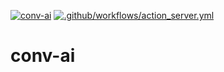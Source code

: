 [![conv-ai](https://github.com/olahsymbo/conv-ai/actions/workflows/github-ci.yml/badge.svg)](https://github.com/olahsymbo/conv-ai/actions/workflows/github-ci.yml)
[![.github/workflows/action_server.yml](https://github.com/olahsymbo/conv-ai/actions/workflows/action_server.yml/badge.svg)](https://github.com/olahsymbo/conv-ai/actions/workflows/action_server.yml)

# conv-ai
